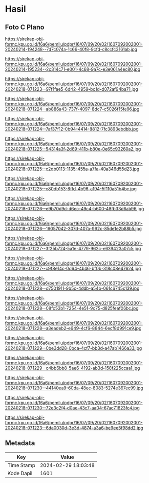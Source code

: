 # Hasil

## Foto C Plano

https://sirekap-obj-formc.kpu.go.id/f6a6/pemilu/pdpr/16/07/09/20/02/1607092002001-20240214-194248--7d7c074a-1c66-40f8-9cfd-c8ccfc3161ab.jpg

https://sirekap-obj-formc.kpu.go.id/f6a6/pemilu/pdpr/16/07/09/20/02/1607092002001-20240214-195234--2c314c71-e001-4c68-9a7c-e3e061a4ec80.jpg

https://sirekap-obj-formc.kpu.go.id/f6a6/pemilu/pdpr/16/07/09/20/02/1607092002001-20240218-071223--97f1fae5-6d42-4959-bc1d-d072af94ba71.jpg

https://sirekap-obj-formc.kpu.go.id/f6a6/pemilu/pdpr/16/07/09/20/02/1607092002001-20240218-071224--ab886a43-737f-4097-8dc7-c5026f15fe96.jpg

https://sirekap-obj-formc.kpu.go.id/f6a6/pemilu/pdpr/16/07/09/20/02/1607092002001-20240218-071224--7af37f12-0b94-4414-8812-7fc3893ebdbb.jpg

https://sirekap-obj-formc.kpu.go.id/f6a6/pemilu/pdpr/16/07/09/20/02/1607092002001-20240218-071225--54314a3f-2d69-411b-b80e-0e65c93260a2.jpg

https://sirekap-obj-formc.kpu.go.id/f6a6/pemilu/pdpr/16/07/09/20/02/1607092002001-20240218-071225--c2db0113-1135-455a-a7fa-40a346d55d23.jpg

https://sirekap-obj-formc.kpu.go.id/f6a6/pemilu/pdpr/16/07/09/20/02/1607092002001-20240218-071225--c80db153-8ffd-4b96-a194-5f110a51b4bc.jpg

https://sirekap-obj-formc.kpu.go.id/f6a6/pemilu/pdpr/16/07/09/20/02/1607092002001-20240218-071226--e9b70d9d-d6ec-49c4-b600-48fb33d6ab96.jpg

https://sirekap-obj-formc.kpu.go.id/f6a6/pemilu/pdpr/16/07/09/20/02/1607092002001-20240218-071226--16057042-307d-407a-992c-85de1e2b88b5.jpg

https://sirekap-obj-formc.kpu.go.id/f6a6/pemilu/pdpr/16/07/09/20/02/1607092002001-20240218-071227--3f25b724-5a1e-4779-962c-e639423a07c5.jpg

https://sirekap-obj-formc.kpu.go.id/f6a6/pemilu/pdpr/16/07/09/20/02/1607092002001-20240218-071227--c9f8e14c-0d64-4b46-bf0b-318c08e47624.jpg

https://sirekap-obj-formc.kpu.go.id/f6a6/pemilu/pdpr/16/07/09/20/02/1607092002001-20240218-071228--d7501911-9b5c-4ddb-a54b-061c6745c139.jpg

https://sirekap-obj-formc.kpu.go.id/f6a6/pemilu/pdpr/16/07/09/20/02/1607092002001-20240218-071228--08fc53b1-7254-4e51-9c75-d825feaf06bc.jpg

https://sirekap-obj-formc.kpu.go.id/f6a6/pemilu/pdpr/16/07/09/20/02/1607092002001-20240218-071228--a3eadeb2-e649-4cf6-8844-6ecf8d991ce9.jpg

https://sirekap-obj-formc.kpu.go.id/f6a6/pemilu/pdpr/16/07/09/20/02/1607092002001-20240218-071229--0be3dd28-0bca-4cf7-bb3d-a47ab1466a33.jpg

https://sirekap-obj-formc.kpu.go.id/f6a6/pemilu/pdpr/16/07/09/20/02/1607092002001-20240218-071229--c4bb6bb8-5ae6-4192-ab3d-158f225ccaa1.jpg

https://sirekap-obj-formc.kpu.go.id/f6a6/pemilu/pdpr/16/07/09/20/02/1607092002001-20240218-071230--44140ea9-60da-48ec-8083-5274e397ec99.jpg

https://sirekap-obj-formc.kpu.go.id/f6a6/pemilu/pdpr/16/07/09/20/02/1607092002001-20240218-071230--72e3c2f4-d0ae-43c7-aa04-67ac71823fc4.jpg

https://sirekap-obj-formc.kpu.go.id/f6a6/pemilu/pdpr/16/07/09/20/02/1607092002001-20240218-071223--6da0030d-3e3d-4874-a3a6-be9ee5f98dd2.jpg


## Metadata

| Key        | Value               |
| ---------- | ------------------- |
| Time Stamp | 2024-02-29 18:03:48 |
| Kode Dapil | 1601                |



